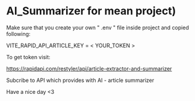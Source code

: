 # AI_Summarizer for mean project)

Make sure that you create your own  " .env "  file inside project and copied following:

VITE_RAPID_API_ARTICLE_KEY = < YOUR_TOKEN >

To get token visit:

https://rapidapi.com/restyler/api/article-extractor-and-summarizer

Subcribe to API which provides with AI - article summarizer

Have a nice day <3
